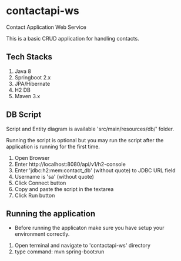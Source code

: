 # contactapi-ws
Contact Application Web Service

This is a basic CRUD application for handling contacts.

Tech Stacks
------------------
1. Java 8
2. Springboot 2.x
3. JPA/Hibernate
4. H2 DB
5. Maven 3.x

DB Script
-------------------
Script and Entity diagram is available 'src/main/resources/db/' folder. 

Running the script is optional but you may run the script after the application is running for the first time.
1. Open Browser
2. Enter http://localhost:8080/api/v1/h2-console
3. Enter 'jdbc:h2:mem:contact_db' (without quote) to JDBC URL field
4. Username is 'sa' (without quote)
5. Click Connect button
6. Copy and paste the script in the textarea
7. Click Run button

Running the application
-------------------
* Before running the applicaton make sure you have setup your environment correctly.

1. Open terminal and navigate to 'contactapi-ws' directory
2. type command: mvn spring-boot:run
